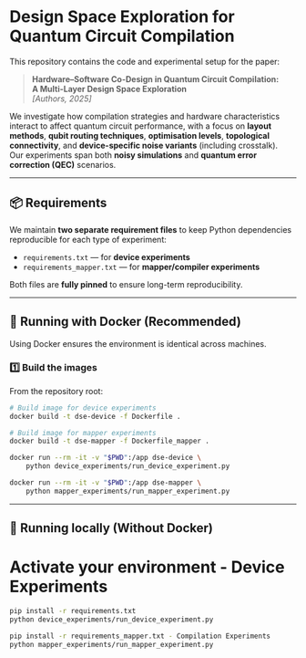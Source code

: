# Design Space Exploration for Quantum Circuit Compilation

This repository contains the code and experimental setup for the paper:

> **Hardware–Software Co-Design in Quantum Circuit Compilation:  
> A Multi-Layer Design Space Exploration**  
> _[Authors, 2025]_

We investigate how compilation strategies and hardware characteristics
interact to affect quantum circuit performance, with a focus on **layout methods**,
**qubit routing techniques**, **optimisation levels**, **topological connectivity**, and
**device-specific noise variants** (including crosstalk).  
Our experiments span both **noisy simulations** and **quantum error correction (QEC)** scenarios.


---

## 📦 Requirements

We maintain **two separate requirement files** to keep Python dependencies reproducible for each type of experiment:

- `requirements.txt` — for **device experiments**
- `requirements_mapper.txt` — for **mapper/compiler experiments**

Both files are **fully pinned** to ensure long-term reproducibility.

---

## 🐳 Running with Docker (Recommended)

Using Docker ensures the environment is identical across machines.

### 1️⃣ Build the images

From the repository root:

```bash
# Build image for device experiments
docker build -t dse-device -f Dockerfile .

# Build image for mapper experiments
docker build -t dse-mapper -f Dockerfile_mapper .

docker run --rm -it -v "$PWD":/app dse-device \
    python device_experiments/run_device_experiment.py

docker run --rm -it -v "$PWD":/app dse-mapper \
    python mapper_experiments/run_mapper_experiment.py

```
---

## 🐳 Running locally (Without Docker)

# Activate your environment - Device Experiments
```bash
pip install -r requirements.txt
python device_experiments/run_device_experiment.py

pip install -r requirements_mapper.txt - Compilation Experiments
python mapper_experiments/run_mapper_experiment.py
```


